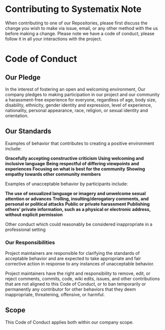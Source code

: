 # Contributing to Systematix Note
When contributing to one of our Repositories, please first discuss the change you wish to make via issue, email, or any other method with the us before making a change.
Please note we have a code of conduct, please follow it in all your interactions with the project.

# Code of Conduct
## Our Pledge
In the interest of fostering an open and welcoming environment, Our company pledges to making participation in our project and our community a harassment-free experience for everyone, regardless of age, body size, disability, ethnicity, gender identity and expression, level of experience, nationality, personal appearance, race, religion, or sexual identity and orientation.

## Our Standards
Examples of behavior that contributes to creating a positive environment include:

**Gracefully accepting constructive criticism**
**Using welcoming and inclusive language**
**Being respectful of differing viewpoints and experiences**
**Focusing on what is best for the community**
**Showing empathy towards other community members**

Examples of unacceptable behavior by participants include:

**The use of sexualized language or imagery and unwelcome sexual attention or advances**
**Trolling, insulting/derogatory comments, and personal or political attacks**
**Public or private harassment**
**Publishing others' private information, such as a physical or electronic address, without explicit permission**

Other conduct which could reasonably be considered inappropriate in a professional setting

### Our Responsibilities
Project maintainers are responsible for clarifying the standards of acceptable behavior and are expected to take appropriate and fair corrective action in response to any instances of unacceptable behavior.

Project maintainers have the right and responsibility to remove, edit, or reject comments, commits, code, wiki edits, issues, and other contributions that are not aligned to this Code of Conduct, or to ban temporarily or permanently any contributor for other behaviors that they deem inappropriate, threatening, offensive, or harmful.

## Scope
This Code of Conduct applies both within our company scope.






